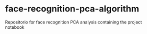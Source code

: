 # face-recognition-pca-algorithm

Repositorio for face recognition PCA analysis containing the project notebook
